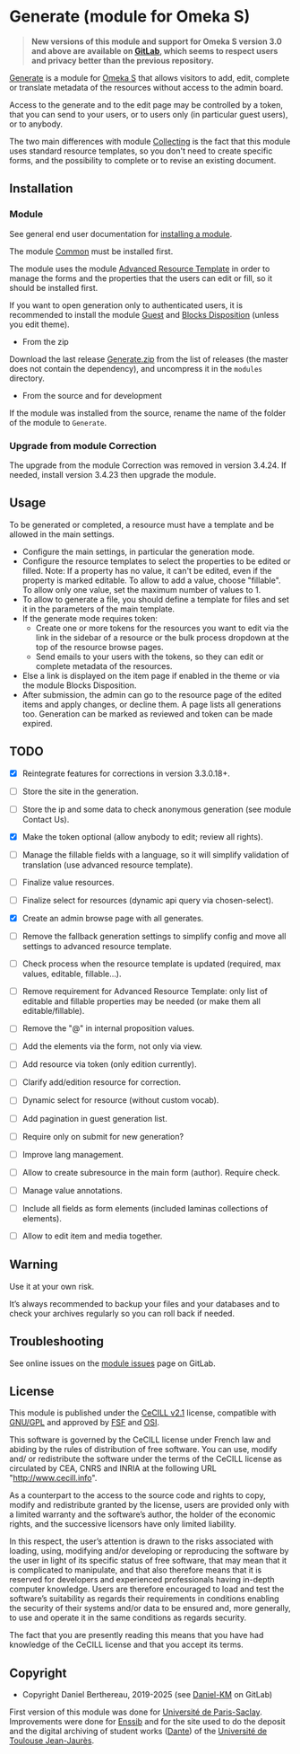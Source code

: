Generate (module for Omeka S)
===============================

> __New versions of this module and support for Omeka S version 3.0 and above
> are available on [GitLab], which seems to respect users and privacy better
> than the previous repository.__

[Generate] is a module for [Omeka S] that allows visitors to add, edit,
complete or translate metadata of the resources without access to the admin
board.

Access to the generate and to the edit page may be controlled by a token, that
you can send to your users, or to users only (in particular guest users), or to
anybody.

The two main differences with module [Collecting] is the fact that this module
uses standard resource templates, so you don't need to create specific forms,
and the possibility to complete or to revise an existing document.


Installation
------------

### Module


See general end user documentation for [installing a module].

The module [Common] must be installed first.

The module uses the module [Advanced Resource Template] in order to manage the
forms and the properties that the users can edit or fill, so it should be
installed first.

If you want to open generation only to authenticated users, it is recommended
to install the module [Guest] and [Blocks Disposition] (unless you edit theme).

* From the zip

Download the last release [Generate.zip] from the list of releases (the
master does not contain the dependency), and uncompress it in the `modules`
directory.

* From the source and for development

If the module was installed from the source, rename the name of the folder of
the module to `Generate`.

### Upgrade from module Correction

The upgrade from the module Correction was removed in version 3.4.24. If needed,
install version 3.4.23 then upgrade the module.


Usage
-----

To be generated or completed, a resource must have a template and be allowed
in the main settings.

- Configure the main settings, in particular the generation mode.
- Configure the resource templates to select the properties to be edited or
  filled. Note: If a property has no value, it can't be edited, even if the
  property is marked editable. To allow to add a value, choose "fillable". To
  allow only one value, set the maximum number of values to 1.
- To allow to generate a file, you should define a template for files and set
  it in the parameters of the main template.
- If the generate mode requires token:
  - Create one or more tokens for the resources you want to edit via the link in
    the sidebar of a resource or the bulk process dropdown at the top of the
    resource browse pages.
  - Send emails to your users with the tokens, so they can edit or complete
    metadata of the resources.
- Else a link is displayed on the item page if enabled in the theme or via the
  module Blocks Disposition.
- After submission, the admin can go to the resource page of the edited items
  and apply changes, or decline them. A page lists all generations too.
  Generation can be marked as reviewed and token can be made expired.


TODO
----

- [x] Reintegrate features for corrections in version 3.3.0.18+.
- [ ] Store the site in the generation.
- [ ] Store the ip and some data to check anonymous generation (see module Contact Us).
- [x] Make the token optional (allow anybody to edit; review all rights).
- [ ] Manage the fillable fields with a language, so it will simplify validation of translation (use advanced resource template).
- [ ] Finalize value resources.
- [ ] Finalize select for resources (dynamic api query via chosen-select).
- [x] Create an admin browse page with all generates.
- [ ] Remove the fallback generation settings to simplify config and move all settings to advanced resource template.
- [ ] Check process when the resource template is updated (required, max values, editable, fillable…).
- [ ] Remove requirement for Advanced Resource Template: only list of editable and fillable properties may be needed (or make them all editable/fillable).
- [ ] Remove the "@" in internal proposition values.
- [ ] Add the elements via the form, not only via view.
- [ ] Add resource via token (only edition currently).
- [ ] Clarify add/edition resource for correction.
- [ ] Dynamic select for resource (without custom vocab).
- [ ] Add pagination in guest generation list.
- [ ] Require only on submit for new generation?
- [ ] Improve lang management.
- [ ] Allow to create subresource in the main form (author). Require check.
- [ ] Manage value annotations.
- [ ] Include all fields as form elements (included laminas collections of elements).
- [ ] Allow to edit item and media together.


Warning
-------

Use it at your own risk.

It’s always recommended to backup your files and your databases and to check
your archives regularly so you can roll back if needed.


Troubleshooting
---------------

See online issues on the [module issues] page on GitLab.


License
-------

This module is published under the [CeCILL v2.1] license, compatible with
[GNU/GPL] and approved by [FSF] and [OSI].

This software is governed by the CeCILL license under French law and abiding by
the rules of distribution of free software. You can use, modify and/ or
redistribute the software under the terms of the CeCILL license as circulated by
CEA, CNRS and INRIA at the following URL "http://www.cecill.info".

As a counterpart to the access to the source code and rights to copy, modify and
redistribute granted by the license, users are provided only with a limited
warranty and the software’s author, the holder of the economic rights, and the
successive licensors have only limited liability.

In this respect, the user’s attention is drawn to the risks associated with
loading, using, modifying and/or developing or reproducing the software by the
user in light of its specific status of free software, that may mean that it is
complicated to manipulate, and that also therefore means that it is reserved for
developers and experienced professionals having in-depth computer knowledge.
Users are therefore encouraged to load and test the software’s suitability as
regards their requirements in conditions enabling the security of their systems
and/or data to be ensured and, more generally, to use and operate it in the same
conditions as regards security.

The fact that you are presently reading this means that you have had knowledge
of the CeCILL license and that you accept its terms.


Copyright
---------

* Copyright Daniel Berthereau, 2019-2025 (see [Daniel-KM] on GitLab)

First version of this module was done for [Université de Paris-Saclay].
Improvements were done for [Enssib] and for the site used to do the deposit and
the digital archiving of student works ([Dante]) of the [Université de Toulouse Jean-Jaurès].


[Omeka S]: https://omeka.org/s
[Generate]: https://gitlab.com/Daniel-KM/Omeka-S-module-Generate
[Collecting]: https://omeka.org/s/modules/Collecting
[Advanced Resource Template]: https://gitlab.com/Daniel-KM/Omeka-S-module-AdvancedResourceTemplate
[Blocks Disposition]: https://gitlab.com/Daniel-KM/Omeka-S-module-BlocksDisposition
[Common]: https://gitlab.com/Daniel-KM/Omeka-S-module-Common
[Guest]: https://gitlab.com/Daniel-KM/Omeka-S-module-Guest
[Generate.zip]: https://gitlab.com/Daniel-KM/Omeka-S-module-Generate/-/releases
[installing a module]: https://omeka.org/s/docs/user-manual/modules/#installing-modules
[module issues]: https://gitlab.com/Daniel-KM/Omeka-S-module-Generate/-/issues
[CeCILL v2.1]: https://www.cecill.info/licences/Licence_CeCILL_V2.1-en.html
[GNU/GPL]: https://www.gnu.org/licenses/gpl-3.0.html
[FSF]: https://www.fsf.org
[OSI]: http://opensource.org
[Université de Paris-Saclay]: https://www.universite-paris-saclay.fr
[Enssib]: https://www.enssib.fr
[Dante]: https://dante.univ-tlse2.fr
[Université de Toulouse Jean-Jaurès]: https://www.univ-tlse2.fr
[GitLab]: https://gitlab.com/Daniel-KM
[Daniel-KM]: https://gitlab.com/Daniel-KM "Daniel Berthereau"

